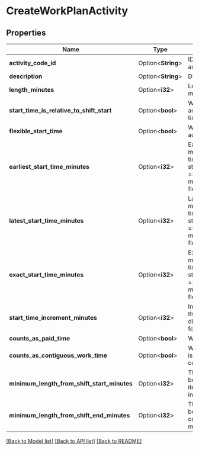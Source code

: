# CreateWorkPlanActivity

## Properties

Name | Type | Description | Notes
------------ | ------------- | ------------- | -------------
**activity_code_id** | Option<**String**> | ID of the activity code associated with this activity | [optional]
**description** | Option<**String**> | Description of the activity | [optional]
**length_minutes** | Option<**i32**> | Length of the activity in minutes | [optional]
**start_time_is_relative_to_shift_start** | Option<**bool**> | Whether the start time of the activity is relative to the start time of the shift it belongs to | [optional]
**flexible_start_time** | Option<**bool**> | Whether the start time of the activity is flexible | [optional]
**earliest_start_time_minutes** | Option<**i32**> | Earliest activity start in offset minutes relative to shift start time if startTimeIsRelativeToShiftStart == true else its based on midnight. Used if flexibleStartTime == true | [optional]
**latest_start_time_minutes** | Option<**i32**> | Latest activity start in offset minutes relative to shift start time if startTimeIsRelativeToShiftStart == true else its based on midnight. Used if flexibleStartTime == true | [optional]
**exact_start_time_minutes** | Option<**i32**> | Exact activity start in offset minutes relative to shift start time if startTimeIsRelativeToShiftStart == true else its based on midnight. Used if flexibleStartTime == false | [optional]
**start_time_increment_minutes** | Option<**i32**> | Increment in offset minutes that would contribute to different possible start times for the activity | [optional]
**counts_as_paid_time** | Option<**bool**> | Whether the activity is paid | [optional]
**counts_as_contiguous_work_time** | Option<**bool**> | Whether the activity duration is counted towards contiguous work time | [optional]
**minimum_length_from_shift_start_minutes** | Option<**i32**> | The minimum duration between shift start and shift item (e.g., break or meal) start in minutes | [optional]
**minimum_length_from_shift_end_minutes** | Option<**i32**> | The minimum duration between shift item (e.g., break or meal) end and shift end in minutes | [optional]

[[Back to Model list]](../README.md#documentation-for-models) [[Back to API list]](../README.md#documentation-for-api-endpoints) [[Back to README]](../README.md)


